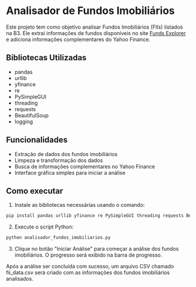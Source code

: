 # Analisador de Fundos Imobiliários

Este projeto tem como objetivo analisar Fundos Imobiliários (FIIs) listados na B3. Ele extrai informações de fundos disponíveis no site [Funds Explorer](https://www.fundsexplorer.com.br/ranking) e adiciona informações complementares do Yahoo Finance.

## Bibliotecas Utilizadas

- pandas
- urllib
- yfinance
- re
- PySimpleGUI
- threading
- requests
- BeautifulSoup
- logging

## Funcionalidades

- Extração de dados dos fundos imobiliários
- Limpeza e transformação dos dados
- Busca de informações complementares no Yahoo Finance
- Interface gráfica simples para iniciar a análise

## Como executar

1. Instale as bibliotecas necessárias usando o comando:

```bash
pip install pandas urllib yfinance re PySimpleGUI threading requests BeautifulSoup logging
```

2. Execute o script Python:

```bash
python analisador_fundos_imobiliarios.py
```

3. Clique no botão "Iniciar Análise" para começar a análise dos fundos imobiliários. O progresso será exibido na barra de progresso.

Após a análise ser concluída com sucesso, um arquivo CSV chamado fii_data.csv será criado com as informações dos fundos imobiliários analisados.